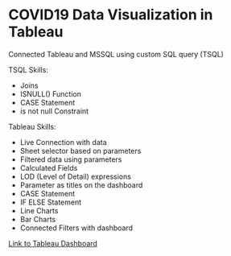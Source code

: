 # COVID19 Data Visualization in Tableau

Connected Tableau and MSSQL using custom SQL query (TSQL)

TSQL Skills:
<ul>
	<li>Joins</li>
	<li>ISNULL() Function</li>
	<li>CASE Statement</li>
	<li>is not null Constraint</li>
</ul>

Tableau Skills:
<ul>
	<li>Live Connection with data</li>
	<li>Sheet selector based on parameters</li>
	<li>Filtered data using parameters</li>
	<li>Calculated Fields</li>
	<li>LOD (Level of Detail) expressions</li>
	<li>Parameter as titles on the dashboard</li>
	<li>CASE Statement</li>
	<li>IF ELSE Statement</li>
	<li>Line Charts</li>
	<li>Bar Charts</li>
	<li>Connected Filters with dashboard</li>
</ul>

<a href="https://public.tableau.com/app/profile/ekta.manvar/viz/COVID19DataVisualization_16449680870110/Dashboard1">Link to Tableau Dashboard</a>
